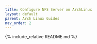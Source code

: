 ```yaml
---
title: Configure NFS Server on ArchLinux
layout: default
parent: Arch Linux Guides
nav_order: 2
---
```


{% include_relative README.md %}
